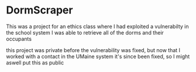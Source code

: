 # DormScraper
This was a project for an ethics class where I had exploited a vulnerabilty in the school system
I was able to retrieve all of the dorms and their occupants

this project was private before the vulnerability was fixed, but now that I worked with a contact in
the UMaine system it's since been fixed, so I might aswell put this as public
